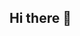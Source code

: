 ## Hi there 👋

<!--
<img alt="" width="400" src="https://github.com/earl706/earl706/blob/main/profile.classics.svg" alt=""></img>
-->

